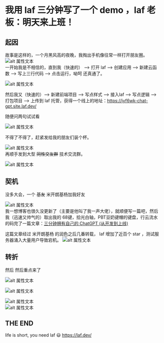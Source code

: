 # 我用 laf 三分钟写了一个 demo ，laf 老板：明天来上班！
## 起因
故事是这样的，一个月黑风高的夜晚，我掏出手机像往常一样打开朋友圈。
![alt 属性文本](./image/1.png)   
一开始我是不相信的，直到我（快速的） --> 打开 laf --> 创建应用 --> 新建云函数 --> 写上三行代码 --> 点击运行，呦呵 还真通了。

![alt 属性文本](https://jsdelivr.icloudnative.io/gh/yangchuansheng/imghosting5@main/uPic/2023-03-11-18-49-44vRN2.png)   

然后我又（快速的）--> 新建前端项目 --> 写点样式 --> 接入laf --> 写点逻辑 --> 打包项目 --> 上传到 laf 托管，获得一个线上的地址：https://jyf6wk-chat-gpt.site.laf.dev/   

随便问两句试试看

![alt 属性文本](./image/2.png)   

不得了不得了，赶紧发给我的朋友们装个杯。

![alt 属性文本](./image/3.png)   
再顺手发到大型 ~~同性交友群~~ 技术交流群。

![alt 属性文本](./image/4.png)   

## 契机

没多大会，一个 ~~基友~~ 米开朗基杨加我好友

![alt 属性文本](./image/5.png)   
我一想博客也很久没更新了（主要是他叫了我一声大佬），就顺便写一篇吧，然后我（迅速又帅气的）取出我的 68键，拾光白轴，PBT豆奶键帽的键盘，行云流水的码完了一篇文章：[三分钟拥有自己的 ChatGPT (从开发到上线)](https://zuofeng59556.github.io/my-blog/pages/quickStart/chatGPT/)   

这篇文章经过 米开朗基杨 的润色之后几番转载， laf 增加了近百个 star ，测试服务器涌入大量用户导致宕机。
![alt 属性文本](./image/6.png)   

## 转折
然后 然后重点来了

![alt 属性文本](./image/7.png)   

![alt 属性文本](./image/8.png)   

![alt 属性文本](./image/9.png)   
![alt 属性文本](./image/10.png)   

## THE END 
life is short, you need laf 😃   https://laf.dev/



